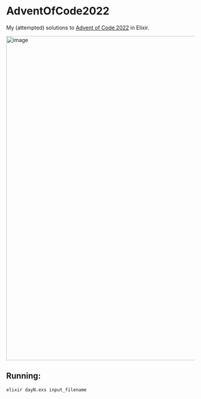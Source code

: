 # AdventOfCode2022

My (attempted) solutions to [Advent of Code 2022](https://adventofcode.com/2022) in Elixir.

<img width="866" alt="image" src="https://user-images.githubusercontent.com/498229/206484136-257f8811-6aae-4316-9c7e-5aa9eb9dcfa7.png">

## Running:

```sh
elixir dayN.exs input_filename
```
